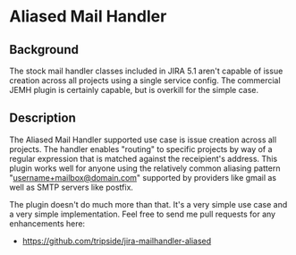 Aliased Mail Handler
====================

Background
----------

The stock mail handler classes included in JIRA 5.1 aren't capable of
issue creation across all projects using a single service config.  The
commercial JEMH plugin is certainly capable, but is overkill for the
simple case.

Description
-----------

The Aliased Mail Handler supported use case is issue creation across all
projects.  The handler enables "routing" to specific projects by way of
a regular expression that is matched against the receipient's address.
This plugin works well for anyone using the relatively common aliasing
pattern "username+mailbox@domain.com" supported by providers like gmail
as well as SMTP servers like postfix.

The plugin doesn't do much more than that.  It's a very simple use case
and a very simple implementation.  Feel free to send me pull requests
for any enhancements here:

 * https://github.com/tripside/jira-mailhandler-aliased

